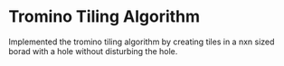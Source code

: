 # Tromino Tiling Algorithm

Implemented the tromino tiling algorithm by creating tiles in a nxn sized borad with a hole without disturbing the hole.
